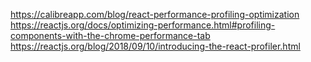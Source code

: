 https://calibreapp.com/blog/react-performance-profiling-optimization
https://reactjs.org/docs/optimizing-performance.html#profiling-components-with-the-chrome-performance-tab
https://reactjs.org/blog/2018/09/10/introducing-the-react-profiler.html